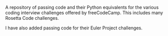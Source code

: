 A repository of passing code and their Python equivalents for the various coding interview challenges offered by freeCodeCamp. This includes many Rosetta Code challenges.

I have also added passing code for their Euler Project challenges.

